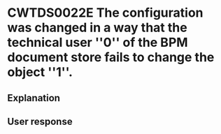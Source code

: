 # CWTDS0022E The configuration was changed in a way that the technical user ''0'' of the BPM document store fails to change the object ''1''.

## Explanation

## User response